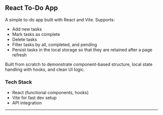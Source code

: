 ## React To-Do App

A simple to-do app built with React and Vite. Supports:

- Add new tasks
- Mark tasks as complete
- Delete tasks
- Filter tasks by all, completed, and pending
- Persist tasks in the local storage so that they are retained after a page refresh
  
Built from scratch to demonstrate component-based structure, local state handling with hooks, and clean UI logic.

### Tech Stack

- React (functional components, hooks)
- Vite for fast dev setup
- API integration

---

